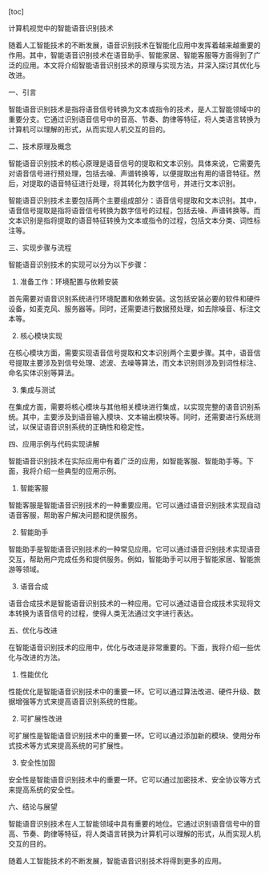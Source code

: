 
[toc]                    
                
                
计算机视觉中的智能语音识别技术

随着人工智能技术的不断发展，语音识别技术在智能化应用中发挥着越来越重要的作用。其中，智能语音识别技术在语音助手、智能家居、智能客服等方面得到了广泛的应用。本文将介绍智能语音识别技术的原理与实现方法，并深入探讨其优化与改进。

一、引言

智能语音识别技术是指将语音信号转换为文本或指令的技术，是人工智能领域中的重要分支。它通过识别语音信号中的音高、节奏、韵律等特征，将人类语言转换为计算机可以理解的形式，从而实现人机交互的目的。

二、技术原理及概念

智能语音识别技术的核心原理是语音信号的提取和文本识别。具体来说，它需要先对语音信号进行预处理，包括去噪、声谱转换等，以便提取出有用的语音特征。然后，对提取的语音特征进行处理，将其转化为数字信号，并进行文本识别。

智能语音识别技术主要包括两个主要组成部分：语音信号提取和文本识别。其中，语音信号提取是指将语音信号转换为数字信号的过程，包括去噪、声谱转换等。而文本识别是指将提取的语音特征转换为文本或指令的过程，包括文本分类、词性标注等。

三、实现步骤与流程

智能语音识别技术的实现可以分为以下步骤：

1. 准备工作：环境配置与依赖安装

首先需要对语音识别系统进行环境配置和依赖安装。这包括安装必要的软件和硬件设备，如麦克风、服务器等。同时，还需要进行数据预处理，如去除噪音、标注文本等。

2. 核心模块实现

在核心模块方面，需要实现语音信号提取和文本识别两个主要步骤。其中，语音信号提取主要涉及到信号处理、滤波、去噪等算法，而文本识别则涉及到词性标注、命名实体识别等算法。

3. 集成与测试

在集成方面，需要将核心模块与其他相关模块进行集成，以实现完整的语音识别系统。其中，主要涉及到语音输入模块、文本输出模块等。同时，还需要进行系统测试，以保证语音识别系统的正确性和稳定性。

四、应用示例与代码实现讲解

智能语音识别技术在实际应用中有着广泛的应用，如智能客服、智能助手等。下面，我将介绍一些典型的应用示例。

1. 智能客服

智能客服是智能语音识别技术的一种重要应用。它可以通过语音识别技术实现自动语音客服，帮助客户解决问题和提供服务。

2. 智能助手

智能助手是智能语音识别技术的一种常见应用。它可以通过语音识别技术实现语音交互，帮助用户完成任务和提供服务。例如，智能助手可以用于智能家居、智能旅游等领域。

3. 语音合成

语音合成技术是智能语音识别技术的一种应用。它可以通过语音合成技术实现将文本转换为语音信号的过程，使得人类无法通过文字进行表达。

五、优化与改进

在智能语音识别技术的应用中，优化与改进是非常重要的。下面，我将介绍一些优化与改进的方法。

1. 性能优化

性能优化是智能语音识别技术中的重要一环。它可以通过算法改进、硬件升级、数据增强等方式来提高语音识别系统的性能。

2. 可扩展性改进

可扩展性是智能语音识别技术中的重要一环。它可以通过添加新的模块、使用分布式技术等方式来提高系统的可扩展性。

3. 安全性加固

安全性是智能语音识别技术中的重要一环。它可以通过加密技术、安全协议等方式来提高系统的安全性。

六、结论与展望

智能语音识别技术在人工智能领域中具有重要的地位。它通过识别语音信号中的音高、节奏、韵律等特征，将人类语言转换为计算机可以理解的形式，从而实现人机交互的目的。

随着人工智能技术的不断发展，智能语音识别技术将得到更多的应用。

